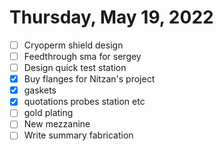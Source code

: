 # Thursday, May 19, 2022
- [ ] Cryoperm shield design
- [ ] Feedthrough sma for sergey
- [ ] Design quick test station
- [x] Buy flanges for Nitzan's project
- [x] gaskets
- [x] quotations probes station etc
- [ ] gold plating
- [ ] New mezzanine
- [ ] Write summary fabrication